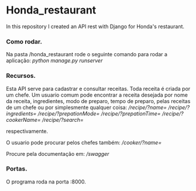  # Honda_restaurant
 In this repository I created an API rest with Django for Honda's restaurant.

### Como rodar.
Na pasta /honda_restaurant rode o seguinte comando para rodar a aplicação:
*python manage.py runserver* 

### Recursos.
 Esta API serve para cadastrar e consultar receitas. Toda receita é criada por um chefe. Um usuario comum pode encontrar a receita desejada por nome da receita, ingredientes, modo de preparo, tempo de preparo, pelas receitas de um chefe ou por simplesmente qualquer coisa:
 */recipe/?name=*
 */recipe/?ingredients=*
 */recipe/?prepationMode=*
 */recipe/?prepationTime=*
 */recipe/?cookerName=*
 */recipe/?search=*
 
 respectivamente.
 
 O usuario pode procurar pelos chefes também:
  */cooker/?name=*
  
 Procure pela documentação em:
 */swagger*
 


### Portas.

O programa roda na porta :8000.


